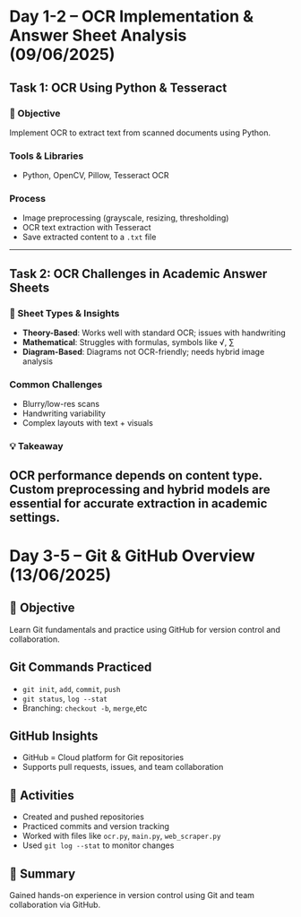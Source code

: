 # Day 1-2 – OCR Implementation & Answer Sheet Analysis (09/06/2025)

## Task 1: OCR Using Python & Tesseract

### 🎯 Objective
Implement OCR to extract text from scanned documents using Python.

### Tools & Libraries
- Python, OpenCV, Pillow, Tesseract OCR

### Process
- Image preprocessing (grayscale, resizing, thresholding)
- OCR text extraction with Tesseract
- Save extracted content to a `.txt` file



---

## Task 2: OCR Challenges in Academic Answer Sheets

### 📘 Sheet Types & Insights
- **Theory-Based**: Works well with standard OCR; issues with handwriting
- **Mathematical**: Struggles with formulas, symbols like √, ∑
- **Diagram-Based**: Diagrams not OCR-friendly; needs hybrid image analysis

### Common Challenges
- Blurry/low-res scans
- Handwriting variability
- Complex layouts with text + visuals

### 💡 Takeaway
OCR performance depends on content type. Custom preprocessing and hybrid models are essential for accurate extraction in academic settings.
---
# Day 3-5  – Git & GitHub Overview (13/06/2025)

## 🎯 Objective
Learn Git fundamentals and practice using GitHub for version control and collaboration.

##  Git Commands Practiced
- `git init`, `add`, `commit`, `push`
- `git status`, `log --stat`
- Branching: `checkout -b`, `merge`,etc

## GitHub Insights
- GitHub = Cloud platform for Git repositories
- Supports pull requests, issues, and team collaboration

## 📂 Activities
- Created and pushed repositories
- Practiced commits and version tracking
- Worked with files like `ocr.py`, `main.py`, `web_scraper.py`
- Used `git log --stat` to monitor changes

## 📌 Summary
Gained hands-on experience in version control using Git and team collaboration via GitHub.

